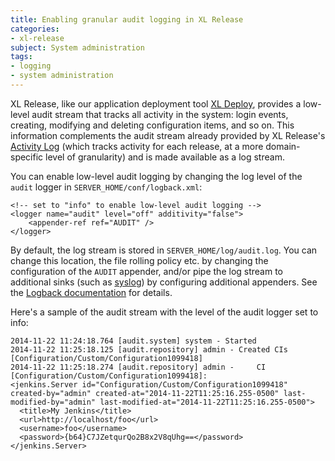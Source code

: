 ```yaml
---
title: Enabling granular audit logging in XL Release
categories:
- xl-release
subject: System administration
tags:
- logging
- system administration
---
```


XL Release, like our application deployment tool [XL Deploy](/xl-deploy), provides a low-level audit stream that tracks all activity in the system: login events, creating, modifying and deleting configuration items, and so on. This information complements the audit stream already provided by XL Release's [Activity Log](/xl-release/concept/release-activity-logs.html) (which tracks activity for each release, at a more domain-specific level of granularity) and is made available as a log stream.

You can enable low-level audit logging by changing the log level of the `audit` logger in `SERVER_HOME/conf/logback.xml`:

    <!-- set to "info" to enable low-level audit logging -->
    <logger name="audit" level="off" additivity="false">
        <appender-ref ref="AUDIT" />
    </logger>

By default, the log stream is stored in `SERVER_HOME/log/audit.log`. You can change this location, the file rolling policy etc. by changing the configuration of the `AUDIT` appender, and/or pipe the log stream to additional sinks (such as [syslog](http://logback.qos.ch/manual/appenders.html#SyslogAppender)) by configuring additional appenders. See the [Logback documentation](http://logback.qos.ch/manual/) for details.

Here's a sample of the audit stream with the level of the audit logger set to info:

	2014-11-22 11:24:18.764 [audit.system] system - Started
	2014-11-22 11:25:18.125 [audit.repository] admin - Created CIs [Configuration/Custom/Configuration1099418] 
	2014-11-22 11:25:18.274 [audit.repository] admin -     CI [Configuration/Custom/Configuration1099418]:
	<jenkins.Server id="Configuration/Custom/Configuration1099418" created-by="admin" created-at="2014-11-22T11:25:16.255-0500" last-modified-by="admin" last-modified-at="2014-11-22T11:25:16.255-0500">
	  <title>My Jenkins</title>
	  <url>http://localhost/foo</url>
	  <username>foo</username>
	  <password>{b64}C7JZetqurQo2B8x2V8qUhg==</password>
	</jenkins.Server>
